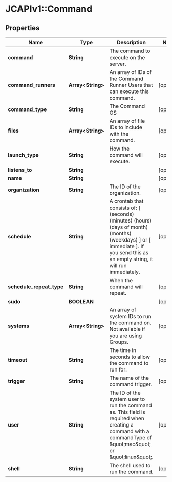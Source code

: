 # JCAPIv1::Command

## Properties
Name | Type | Description | Notes
------------ | ------------- | ------------- | -------------
**command** | **String** | The command to execute on the server. | 
**command_runners** | **Array&lt;String&gt;** | An array of IDs of the Command Runner Users that can execute this command. | [optional] 
**command_type** | **String** | The Command OS | [optional] 
**files** | **Array&lt;String&gt;** | An array of file IDs to include with the command. | [optional] 
**launch_type** | **String** | How the command will execute. | [optional] 
**listens_to** | **String** |  | [optional] 
**name** | **String** |  | [optional] 
**organization** | **String** | The ID of the organization. | [optional] 
**schedule** | **String** | A crontab that consists of: [ (seconds) (minutes) (hours) (days of month) (months) (weekdays) ] or [ immediate ]. If you send this as an empty string, it will run immediately.  | [optional] 
**schedule_repeat_type** | **String** | When the command will repeat. | [optional] 
**sudo** | **BOOLEAN** |  | [optional] 
**systems** | **Array&lt;String&gt;** | An array of system IDs to run the command on. Not available if you are using Groups. | [optional] 
**timeout** | **String** | The time in seconds to allow the command to run for. | [optional] 
**trigger** | **String** | The name of the command trigger. | [optional] 
**user** | **String** | The ID of the system user to run the command as. This field is required when creating a command with a commandType of \&quot;mac\&quot; or \&quot;linux\&quot;. | [optional] 
**shell** | **String** | The shell used to run the command. | [optional] 


